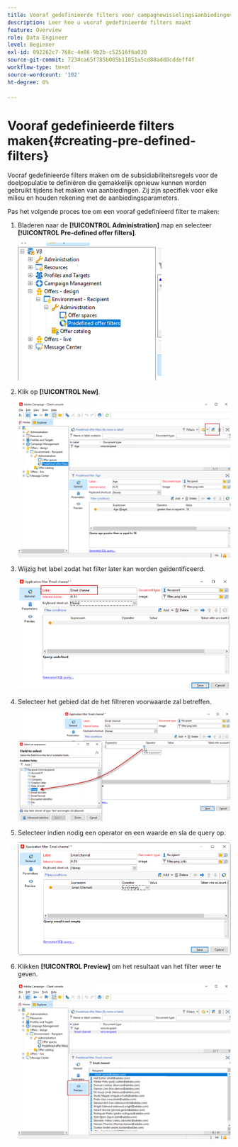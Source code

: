 ```yaml
---
title: Vooraf gedefinieerde filters voor campagnewisselingsaanbiedingen
description: Leer hoe u vooraf gedefinieerde filters maakt
feature: Overview
role: Data Engineer
level: Beginner
exl-id: 092262c7-768c-4e86-9b2b-c52516f6a030
source-git-commit: 7234ca65f785b005b11851a5cd88add8cddeff4f
workflow-type: tm+mt
source-wordcount: '102'
ht-degree: 0%

---
```


# Vooraf gedefinieerde filters maken{#creating-pre-defined-filters}

Vooraf gedefinieerde filters maken om de subsidiabiliteitsregels voor de doelpopulatie te definiëren die gemakkelijk opnieuw kunnen worden gebruikt tijdens het maken van aanbiedingen. Zij zijn specifiek voor elke milieu en houden rekening met de aanbiedingsparameters.

Pas het volgende proces toe om een vooraf gedefinieerd filter te maken:

1. Bladeren naar de **[!UICONTROL Administration]** map en selecteer **[!UICONTROL Pre-defined offer filters]**.

   ![](assets/offer_filter_create_005.png)

1. Klik op **[!UICONTROL New]**.

   ![](assets/offer_filter_create_001.png)

1. Wijzig het label zodat het filter later kan worden geïdentificeerd.

   ![](assets/offer_filter_create_002.png)

1. Selecteer het gebied dat de het filtreren voorwaarde zal betreffen.

   ![](assets/offer_filter_create_003.png)

1. Selecteer indien nodig een operator en een waarde en sla de query op.

   ![](assets/offer_filter_create_004.png)

1. Klikken **[!UICONTROL Preview]** om het resultaat van het filter weer te geven.

   ![](assets/offer_filter_create_006.png)
